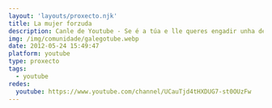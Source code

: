 ```yaml
---
layout: 'layouts/proxecto.njk'
title: La mujer forzuda
description: Canle de Youtube - Se é a túa e lle queres engadir unha descripción e etiquetas, ponte en contacto con nós.
img: /img/comunidade/galegotube.webp
date: 2012-05-24 15:49:47
platform: youtube
type: proxecto
tags:
  - youtube
redes:
  youtube: https://www.youtube.com/channel/UCauTjd4tHXDUG7-st0OUzFw
---
```


